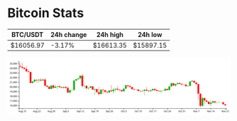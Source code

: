 # Bitcoin Stats

BTC/USDT|24h change|24h high|24h low|
|---|---|---|---|
|$16056.97|-3.17%|$16613.35|$15897.15|

<img src="./chart.svg">
